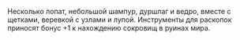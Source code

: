 Несколько лопат, небольшой шампур, дуршлаг и ведро, вместе с щетками, веревкой с узлами и лупой. Инструменты для раскопок приносят бонус +1 к нахождению сокровищ в руинах мира.